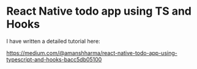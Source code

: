 # React Native todo app using TS and Hooks

I have written a detailed tutorial here:

https://medium.com/@amanshharma/react-native-todo-app-using-typescript-and-hooks-bacc5db05100

